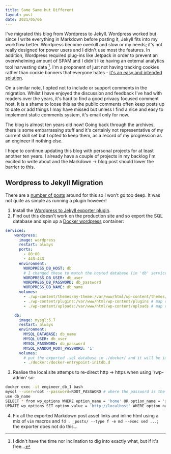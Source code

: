 ```yaml
---
title: Same Same but Different
layout: post
date: 2021/05/06
---
```


I've migrated this blog from Wordpress to Jekyll. Wordpress worked but since I write everything in Markdown before posting it, Jekyll fits into my workflow better. Wordpress become overkill and slow or my needs; it's not really designed for power users and I didn't use most the features.  In addition, Wordpress required plug-ins like Jetpack in order to prevent an overwhelming amount of SPAM and I didn't like having an external analytics tool harvesting data [^1]. I'm a proponent of just not having tracking cookies rather than cookie banners that everyone hates - [it's an easy and intended solution](https://github.blog/2020-12-17-no-cookie-for-you/).

[^1]:I didn't have the time nor inclination to dig into exactly what, but if it's free...

On a similar note, I opted not to include or support comments in the migration. Whilst I have enjoyed the discussion and feedback I've had with readers over the years, it's hard to find a good privacy focused comment host. It is a shame to loose this as the public comments often keep posts up to date or add things I may have missed but unless I find a nice and easy to implement static comments system, it's email only for now.

The blog is almost ten years old now! Going back through the archives, there is some embarrassing stuff and it's certainly not representative of my current skill set but I opted to keep them, as a record of my progression as an engineer if nothing else.

I hope to continue updating this blog with personal projects for at least another ten years. I already have a couple of projects in my backlog I'm excited to write about and the Markdown -> blog post should lower the barrier to this.

## Wordpress to Jekyll Migration

There are a [number of posts](https://nts.strzibny.name/migrating-wordpress-to-jekyll/) around for this so I won't go too deep. It was not quite as simple as running a plugin however!

1. Install the [Wordpress to Jekyll exporter plugin](https://github.com/benbalter/wordpress-to-jekyll-exporter).
2. Find out this doesn't work on the production site and so export the SQL database and spin up a [Docker wordpress](https://hub.docker.com/_/wordpress) container:

```yaml
services:
    wordpress:
      image: wordpress
      restart: always
      ports:
        - 80:80
        - 443:443
      environment:
        WORDPRESS_DB_HOST: db
        # I changed these to match the hosted database (in 'db' service too) but not sure it's required since the wp_config is created for the service
        WORDPRESS_DB_USER: db_user
        WORDPRESS_DB_PASSWORD: db_password
        WORDPRESS_DB_NAME: db_name
      volumes:
        - ./wp-content/themes/my-theme:/var/www/html/wp-content/themes/my-theme # mapping our custom theme to the container
        - ./wp-content/plugins:/var/www/html/wp-content/plugins # map our plugins to the container
        - ./wp-content/uploads:/var/www/html/wp-content/uploads # map our uploads to the container

    db:
      image: mysql:5.7
      restart: always
      environment:
        MYSQL_DATABASE: db_name
        MYSQL_USER: db_user
        MYSQL_PASSWORD: db_password
        MYSQL_RANDOM_ROOT_PASSWORD: '1'
      volumes:
        # put the exported .sql database in ./docker/ and it will be imported
        - ./docker:/docker-entrypoint-initdb.d
```

3. Realise the local site attemps to re-direct http -> https when using '/wp-admin' so:

```bash
docker exec -it engineer_db_1 bash
mysql --user=root --password=ROOT_PASSWORD # where the password is the root password displayed when the serice is started
use db_name
SELECT * from wp_options WHERE option_name = 'home' OR option_name = 'siteurl';
UPDATE wp_options SET option_value = 'http://localhost' WHERE option_name = 'home' OR option_name = 'siteurl';
```

4. Fix all the exported Markdown post asset links and inline html using a mix of `vim` macros and `fd . _posts/ --type f -e md --exec sed ...`; the exporter does not do this...
